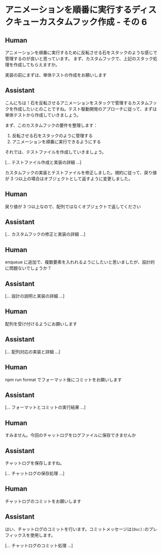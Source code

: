 # アニメーションを順番に実行するディスクキューカスタムフック作成 - その 6

## Human

アニメーションを順番に実行するために反転させる石をスタックのような感じで管理するのが良いと思っています。
まず、カスタムフックで、上記のスタック処理を作成してもらえますか。

実装の前にまずは、単体テストの作成をお願いします

## Assistant

こんにちは！石を反転させるアニメーションをスタックで管理するカスタムフックを作成したいとのことですね。テスト駆動開発のアプローチに従って、まずは単体テストから作成していきましょう。

まず、このカスタムフックの要件を整理します：

1. 反転させる石をスタックのように管理する
2. アニメーションを順番に実行できるようにする

それでは、テストファイルを作成していきましょう。

[... テストファイル作成と実装の詳細 ...]

カスタムフックの実装とテストファイルを修正しました。規約に従って、戻り値が 3 つ以上の場合はオブジェクトとして返すように変更しました。

## Human

戻り値が 3 つ以上なので、配列ではなくオブジェクトで返してください

## Assistant

[... カスタムフックの修正と実装の詳細 ...]

## Human

enqueue に追加で、複数要素を入れれるようにしたいと思いましたが、設計的に問題ないでしょうか？

## Assistant

[... 設計の説明と実装の詳細 ...]

## Human

配列を受け付けるようにお願いします

## Assistant

[... 配列対応の実装と詳細 ...]

## Human

npm run format でフォーマット後にコミットをお願いします

## Assistant

[... フォーマットとコミットの実行結果 ...]

## Human

すみません。今回のチャットログをログファイルに保存できませんか

## Assistant

チャットログを保存しますね。

[... チャットログの保存処理 ...]

## Human

チャットログのコミットをお願いします

## Assistant

はい、チャットログのコミットを行います。コミットメッセージは`[Doc]:`のプレフィックスを使用します。

[... チャットログのコミット処理 ...]
